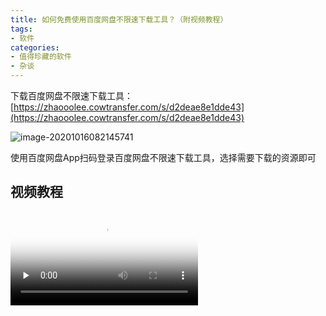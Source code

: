 ```yaml
---
title: 如何免费使用百度网盘不限速下载工具？（附视频教程）
tags:
- 软件
categories:
- 值得珍藏的软件
- 杂谈
---
```



下载百度网盘不限速下载工具：[https://zhaooolee.cowtransfer.com/s/d2deae8e1dde43](https://zhaooolee.cowtransfer.com/s/d2deae8e1dde43)


![image-20201016082145741](https://www.v2fy.com/asset/0i/jikemiji/jikemiji-md/2020-10-16-leiniao.assets/image-20201016082145741.png)

使用百度网盘App扫码登录百度网盘不限速下载工具，选择需要下载的资源即可


## 视频教程

<video id="video" controls="" preload="none" poster="https://www.v2fy.com/asset/0i/jikemiji/jikemiji-md/2020-10-16-leiniao.assets/image-20201016082145741.png">
<source id="mp4" src="https://www.v2fy.com/asset/0i/jikemiji/jikemiji-md/2020-10-16-leiniao.assets/baidu.mp4" type="video/mp4">
</video>

